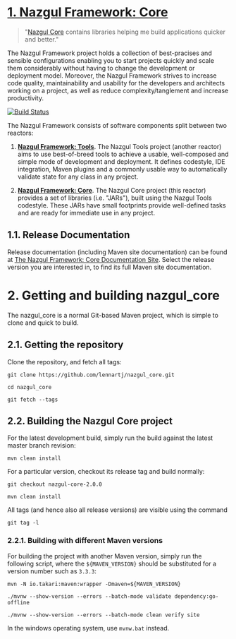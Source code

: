 # [1. Nazgul Framework: Core](https://lennartj.github.io/nazgul_core)

> "[Nazgul Core](https://lennartj.github.io/nazgul_core) contains libraries helping me build
> applications quicker and better."

The Nazgul Framework project holds a collection of best-pracises and sensible configurations enabling you to start
projects quickly and scale them considerably without having to change the development or deployment model.
Moreover, the Nazgul Framework strives to increase code quality, maintainability and usability for the developers
and architects working on a project, as well as reduce complexity/tanglement and increase productivity.

[![Build Status](https://travis-ci.org/lennartj/nazgul_core.svg?branch=master)](https://travis-ci.org/lennartj/nazgul-core)

The Nazgul Framework consists of software components split between two reactors:

1. **[Nazgul Framework: Tools](https://github.com/lennartj/nazgul_tools)**. The Nazgul Tools project (another reactor)
    aims to use best-of-breed tools to achieve a usable, well-composed and simple mode of development and deployment.
    It defines codestyle, IDE integration, Maven plugins and a commonly usable way to automatically validate
    state for any class in any project.

2. **[Nazgul Framework: Core](https://github.com/lennartj/nazgul_core)**. The Nazgul Core project (this reactor)
    provides a set of libraries (i.e. "JARs"), built using the Nazgul Tools codestyle. These JARs have small footprints
    provide well-defined tasks and are ready for immediate use in any project.

## 1.1. Release Documentation

Release documentation (including Maven site documentation) can be found
at [The Nazgul Framework: Core Documentation Site](https://lennartj.github.io/nazgul_core).
Select the release version you are interested in, to find its full Maven site documentation.

# 2. Getting and building nazgul_core

The nazgul_core is a normal Git-based Maven project, which is simple to clone and quick to build.

## 2.1. Getting the repository

Clone the repository, and fetch all tags:

```
git clone https://github.com/lennartj/nazgul_core.git

cd nazgul_core

git fetch --tags
```

## 2.2. Building the Nazgul Core project

For the latest development build, simply run the build against the latest master branch revision:

```
mvn clean install
```

For a particular version, checkout its release tag and build normally:

```
git checkout nazgul-core-2.0.0

mvn clean install
```

All tags (and hence also all release versions) are visible using the command

```
git tag -l
```

### 2.2.1. Building with different Maven versions

For building the project with another Maven version, simply run the following
script, where the `${MAVEN_VERSION}` should be substituted for a version number
such as `3.3.3`:

```
mvn -N io.takari:maven:wrapper -Dmaven=${MAVEN_VERSION}

./mvnw --show-version --errors --batch-mode validate dependency:go-offline

./mvnw --show-version --errors --batch-mode clean verify site
```

In the windows operating system, use `mvnw.bat` instead.